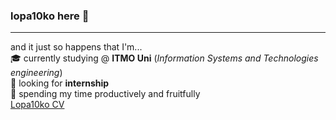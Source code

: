 ### **lopa10ko** here 👋 
-----------------------------------------------------------------------------------
and it just so happens that I'm...\
🎓 currently studying @ **ITMO Uni** (*Information Systems and Technologies engineering*)\
🔭 looking for **internship** \
🌱 spending my time productively and fruitfully \
[Lopa10ko CV](https://github.com/Lopa10ko/Lopa10ko/blob/main/CV.pdf)

<!-- \ -->
<!-- ⚡ Fun fact: check Fredi's profile to figure out where the inspiration comes from  -->


<!-- <div align="center">
   <img src="https://github.com/Lopa10ko/Lopa10ko/blob/main/main_00001.svg" />
</div> -->
